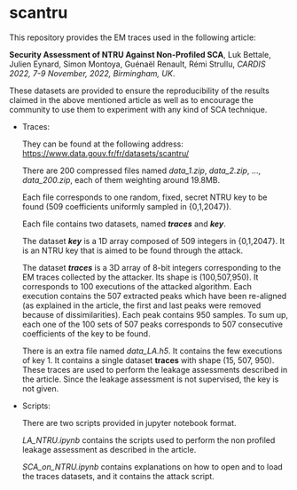 # scantru

This repository provides the EM traces used in the following article:

**Security Assessment of NTRU Against Non-Profiled SCA**, Luk Bettale, Julien Eynard, Simon Montoya, Guénaël Renault, Rémi Strullu, *CARDIS 2022, 7-9 November, 2022, Birmingham, UK*.

These datasets are provided to ensure the reproducibility of the results claimed in the above mentioned article as well as to encourage the community to use them to experiment with any kind of SCA technique.

- Traces: 

	They can be found at the following address: https://www.data.gouv.fr/fr/datasets/scantru/

	There are 200 compressed files named *data_1.zip*, *data_2.zip*, ..., *data_200.zip*, each of them weighting around 19.8MB.

	Each file corresponds to one random, fixed, secret NTRU key to be found (509 coefficients uniformly sampled in {0,1,2047}).

	Each file contains two datasets, named ***traces*** and ***key***.

	The dataset ***key*** is a 1D array composed of 509 integers in {0,1,2047}. It is an NTRU key that is aimed to be found through the attack.

	The dataset ***traces*** is a 3D array of 8-bit integers corresponding to the EM traces collected by the attacker. Its shape is (100,507,950). It corresponds to 100 executions of the attacked algorithm. Each execution contains the 507 extracted peaks which have been re-aligned (as explained in the article, the first and last peaks were removed because of dissimilarities). Each peak contains 950 samples. To sum up, each one of the 100 sets of 507 peaks corresponds to 507 consecutive coefficients of the key to be found.

	There is an extra file named *data_LA.h5*. It contains the few executions of key 1. It contains a single dataset **traces** with shape (15, 507, 950). These traces are used to perform the leakage assessments described in the article. Since the leakage assessment is not supervised, the key is not given.
	
- Scripts:

	There are two scripts provided in jupyter notebook format.
	
	*LA_NTRU.ipynb* contains the scripts used to perform the non profiled leakage assessment as described in the article.
	
	*SCA_on_NTRU.ipynb* contains explanations on how to open and to load the traces datasets, and it contains the attack script.
